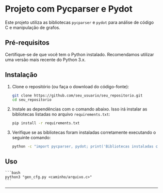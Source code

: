 # Projeto com Pycparser e Pydot

Este projeto utiliza as bibliotecas `pycparser` e `pydot` para análise de código C e manipulação de grafos.

## Pré-requisitos

Certifique-se de que você tem o Python instalado. Recomendamos utilizar uma versão mais recente do Python 3.x.

## Instalação

1. Clone o repositório (ou faça o download do código-fonte):

    ```bash
    git clone https://github.com/seu_usuario/seu_repositorio.git
    cd seu_repositorio
    ```

2. Instale as dependências com o comando abaixo. Isso irá instalar as bibliotecas listadas no arquivo `requirements.txt`:

    ```bash
    pip install -r requirements.txt
    ```

3. Verifique se as bibliotecas foram instaladas corretamente executando o seguinte comando:

    ```bash
    python -c "import pycparser, pydot; print('Bibliotecas instaladas com sucesso!')"
    ```

## Uso
    ```bash
    python3 "gen_cfg.py <caminho/arquivo.c>"
    ```
---
